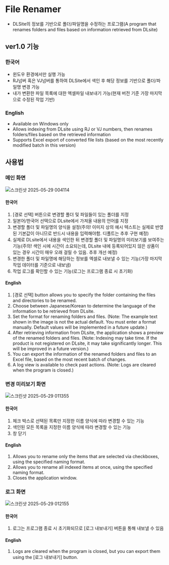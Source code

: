 # File Renamer
- DLSite의 정보를 기반으로 폴더/파일명을 수정하는 프로그램(A program that renames folders and files based on information retrieved from DLsite)

## ver1.0 기능
### 한국어
- 윈도우 환경에서만 실행 가능
- RJ넘버 혹은 VJ넘버를 통하여 DLSite에서 색인 후 해당 정보를 기반으로 폴더/파일명 변경 가능
- 내가 변환한 파일 목록에 대한 엑셀파일 내보내기 가능(현재 버전 기준 가장 마지막으로 수정된 작업 기반)
### English
- Available on Windows only  
- Allows indexing from DLsite using RJ or VJ numbers, then renames folders/files based on the retrieved information  
- Supports Excel export of converted file lists (based on the most recently modified batch in this version)  

## 사용법
### 메인 화면
![스크린샷 2025-05-29 004114](https://github.com/user-attachments/assets/0592c726-c112-4698-82bb-da7d808d502d)
#### 한국어
1. [경로 선택] 버튼으로 변경할 폴더 및 파일들이 있는 폴더를 지정 
2. 일본어/한국어 선택으로 DLsite에서 가져올 내용의 언어를 지정 
3. 변경할 폴더 및 파일명의 양식을 설정(주의! 이미지 상의 예시 텍스트는 실제로 반영된 기본값이 아니므로 반드시 내용을 입력해야함. 디폴트는 추후 구현 예정)
4. 실제로 DLsite에서 내용을 색인한 뒤 변경할 폴더 및 파일명의 미리보기를 보여주는 기능(주의! 색인 시에 시간이 소요되는데, DLsite 내에 등록되어있지 않은 상품이 있는 경우 시간이 매우 오래 걸릴 수 있음. 추후 개선 예정)
5. 변경한 폴더 및 파일명에 해당하는 정보를 엑셀로 내보낼 수 있는 기능(가장 마지막 작업 데이터를 기준으로 내보냄) 
6. 작업 로그를 확인할 수 있는 기능(로그는 프로그램 종료 시 초기화)

#### English
1. [경로 선택] button allows you to specify the folder containing the files and directories to be renamed.
2. Choose between Japanese/Korean to determine the language of the information to be retrieved from DLsite.
3. Set the format for renaming folders and files.
   (Note: The example text shown in the image is not the actual default.
   You must enter a format manually. Default values will be implemented in a future update.)
4. After retrieving information from DLsite, the application shows a preview of the renamed folders and files.
   (Note: Indexing may take time. If the product is not registered on DLsite, it may take significantly longer. This will be improved in a future version.)
5. You can export the information of the renamed folders and files to an Excel file, based on the most recent batch of changes.
6. A log view is available to check past actions.
   (Note: Logs are cleared when the program is closed.)

### 변경 미리보기 화면
![스크린샷 2025-05-29 011355](https://github.com/user-attachments/assets/9d5dfe64-7aab-4936-9f7e-f1c85c1dfdae)
#### 한국어
1. 체크 박스로 선택된 목록만 지정한 이름 양식에 따라 변경할 수 있는 기능
2. 색인된 모든 목록을 지정한 이름 양식에 따라 변경할 수 있는 기능
3. 창 닫기

#### English
1. Allows you to rename only the items that are selected via checkboxes, using the specified naming format.
2. Allows you to rename all indexed items at once, using the specified naming format.
3. Closes the application window.

### 로그 화면
![스크린샷 2025-05-29 012155](https://github.com/user-attachments/assets/9235e30b-1aa7-49ee-960d-cd5823a60d04)
#### 한국어
1. 로그는 프로그램 종료 시 초기화되므로 [로그 내보내기] 버튼을 통해 내보낼 수 있음
#### English
1. Logs are cleared when the program is closed, but you can export them using the [로그 내보내기] button.
